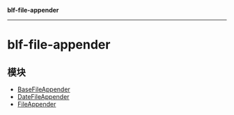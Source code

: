 **blf-file-appender**

***

# blf-file-appender

## 模块

- [BaseFileAppender](BaseFileAppender.md)
- [DateFileAppender](DateFileAppender.md)
- [FileAppender](FileAppender.md)
